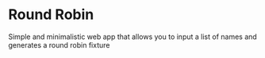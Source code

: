 # Round Robin

Simple and minimalistic web app that allows you to input a list of names and generates a round robin fixture
